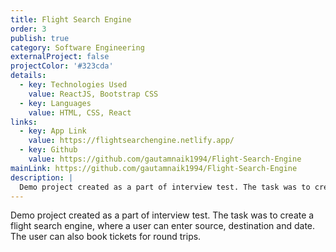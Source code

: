 ```yaml
---
title: Flight Search Engine
order: 3
publish: true
category: Software Engineering
externalProject: false
projectColor: '#323cda'
details:
  - key: Technologies Used
    value: ReactJS, Bootstrap CSS
  - key: Languages
    value: HTML, CSS, React
links:
  - key: App Link
    value: https://flightsearchengine.netlify.app/
  - key: Github
    value: https://github.com/gautamnaik1994/Flight-Search-Engine
mainLink: https://github.com/gautamnaik1994/Flight-Search-Engine
description: |
  Demo project created as a part of interview test. The task was to create a flight search engine, where a user can enter source, destination and date. The user can also book tickets for round trips.
---
```


Demo project created as a part of interview test. The task was to create a flight search engine, where a user can enter source, destination and date. The user can also book tickets for round trips.
